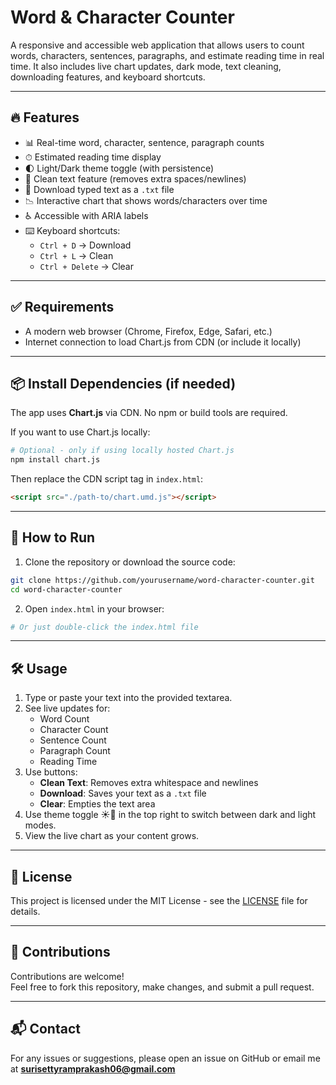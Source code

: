 # Word & Character Counter

A responsive and accessible web application that allows users to count words, characters, sentences, paragraphs, and estimate reading time in real time. It also includes live chart updates, dark mode, text cleaning, downloading features, and keyboard shortcuts.

---

## 🔥 Features

- 📊 Real-time word, character, sentence, paragraph counts  
- ⏱ Estimated reading time display  
- 🌓 Light/Dark theme toggle (with persistence)  
- 🧹 Clean text feature (removes extra spaces/newlines)  
- 💾 Download typed text as a `.txt` file  
- 📉 Interactive chart that shows words/characters over time  
- ♿ Accessible with ARIA labels  
- ⌨️ Keyboard shortcuts:
  - `Ctrl + D` → Download
  - `Ctrl + L` → Clean
  - `Ctrl + Delete` → Clear

---

## ✅ Requirements

- A modern web browser (Chrome, Firefox, Edge, Safari, etc.)
- Internet connection to load Chart.js from CDN (or include it locally)

---

## 📦 Install Dependencies (if needed)

The app uses **Chart.js** via CDN. No npm or build tools are required.

If you want to use Chart.js locally:

```bash
# Optional - only if using locally hosted Chart.js
npm install chart.js
```

Then replace the CDN script tag in `index.html`:

```html
<script src="./path-to/chart.umd.js"></script>
```

---

## 🚀 How to Run

1. Clone the repository or download the source code:

```bash
git clone https://github.com/yourusername/word-character-counter.git
cd word-character-counter
```

2. Open `index.html` in your browser:

```bash
# Or just double-click the index.html file
```

---

## 🛠 Usage

1. Type or paste your text into the provided textarea.
2. See live updates for:
   - Word Count
   - Character Count
   - Sentence Count
   - Paragraph Count
   - Reading Time
3. Use buttons:
   - **Clean Text**: Removes extra whitespace and newlines
   - **Download**: Saves your text as a `.txt` file
   - **Clear**: Empties the text area
4. Use theme toggle ☀️🌙 in the top right to switch between dark and light modes.
5. View the live chart as your content grows.

---

## 📄 License

This project is licensed under the MIT License - see the [LICENSE](LICENSE) file for details.

---

## 🤝 Contributions

Contributions are welcome!  
Feel free to fork this repository, make changes, and submit a pull request.

---

## 📬 Contact

For any issues or suggestions, please open an issue on GitHub  or email me at **surisettyramprakash06@gmail.com**
